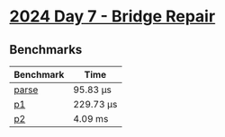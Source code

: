 # [2024 Day 7 - Bridge Repair](https://adventofcode.com/2024/day/7)

## Benchmarks

<!-- BEGIN benches -->
| Benchmark                | Time       |
| ------------------------ | ---------- |
| [parse](./src/lib.rs#L9) | 95.83 µs  |
| [p1](./src/lib.rs#L23)   | 229.73 µs |
| [p2](./src/lib.rs#L56)   | 4.09 ms    |
<!-- END benches -->
<!-- BEGIN other_benches -->

<!-- END other_benches -->